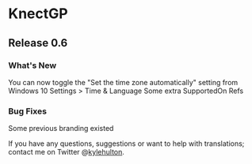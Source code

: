 # KnectGP

## Release 0.6

### What's New

You can now toggle the "Set the time zone automatically" setting from Windows 10 Settings > Time & Language
Some extra SupportedOn Refs

### Bug Fixes
Some previous branding existed

If you have any questions, suggestions or want to help with translations; contact me on Twitter @[kylehulton](https://www.twitter.com/kylehulton).
